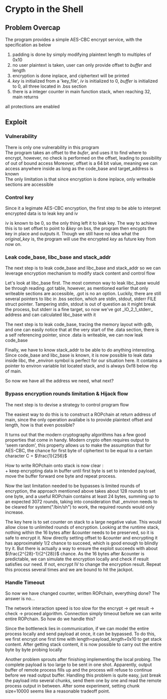 # Crypto in the Shell

## Problem Overcap
The program provides a simple AES-CBC encrypt service, with the specification as below
1. padding is done by simply modifying plaintext length to multiples of 0x10
2. no user plaintext is taken, user can only provide offset to *buffer* and length
3. encryption is done inplace, and ciphertext will be printed
4. *key* is initialized from a 'key\_file', *iv* is initialized to 0, *buffer* is initialized to 0, all three located in .bss section
5. there is a integer counter in main function stack, when reaching 32, main returns

all protections are enabled

## Exploit

### Vulnerability
There is only one vulnerability in this program  
The program takes an offset to the *bufer*, and uses it to find where to encrypt, however, no check is performed on the offset, leading to possibility of out of bound access
Moreover, offset is a 64 bit value, meaning we can access anywhere inside as long as the code\_base and target\_address is known  
The only limitation is that since encryption is done inplace, only writeable sections are accessible  

### Control key
Since it a legimate AES-CBC encryption, the first step to be able to interpret encrypted data is to leak key and iv

iv is known to be 0, so the only thing left it to leak key. The way to achieve this is to set offset to point to *&key* on bss, the program then encypts the key in place and outputs it. Though we still have no idea what the *original\_key* is, the program will use the encrypted *key* as future key from now on.

### Leak code\_base, libc\_base and stack\_addr
The next step is to leak code\_base and libc\_base and stack\_addr so we can leverage encryption mechanism to modify stack content and control flow

Let's look at libc\_base first. The most common way to leak libc\_base would be through reading .got table, however, as mentioned earlier that only writeable sections are accessible, .got is no an option. Luckily, there are still several pointers to libc in .bss section, which are stdin, stdout, stderr FILE struct pointer. Tampering stdin, stdout is out of question as it might break the process, but stderr is a fine target, so now we've got \_IO\_2\_1\_stderr\_ address and can calculated libc\_base with it

The next step is to leak code\_base, tracing the memory layout with gdb, and one can easily notice that at the very start of the .data section, there is a self referencing pointer, since .data is writeable, we can now leak code\_base

Finally, we have to know stack\_addr to be able to do anything interesting. Since code\_base and libc\_base is known, it is now possible to leak data inside libc, the \_environ symbol is perfect for our situation here. It contains a pointer to environ variable list located stack, and is always 0xf8 below rbp of main.

So now we have all the address we need, what next?

### Bypass encryption rounds limitation & Hijack flow
The next step is to devise a strategy to control program flow

The easiest way to do this is to construct a ROPchain at return address of main, since the only operation availabe is to provide plaintext offset and length, how is that even possible?

It turns out that the modern cryptography algorithms has a few good properties that come in handy. Modern crypto often requires output to 'seem random', this property allows us to make the assumption that for AES-CBC, the chance for first byte of ciphertext to be equal to a certain character C = $\frac{1}{256}$

How to write ROPchain onto stack is now clear :  
	+ keep encrypting data in buffer until first byte is set to intended payload, move the buffer forward one byte and repeat process.

Now the last limitation needed to be bypasses is limited rounds of encryption, the approach mentioned above takes about 128 rounds to set one byte, and a useful ROPchain contains at least 24 bytes, summing up to an expected 3072 rounds, taking into consideration that \_environ needs to be cleared for system("/bin/sh") to work, the required rounds would only increase.

The key here is to set counter on stack to a large negative value. This would allow close to unlimited rounds of encryption. Looking at the runtime stack, nothing within the 16 bytes after &counter needs to be preserved, so it is safe to encrypt it. Now directly setting offset to &counter and encrypting it has approximately 1/2 chance to succeed, which is good enough to blindly try it. But there is actually a way to ensure the exploit succeeds with about $\frac{2^{28}-1}{2^{28}}$ chance. As the 16 bytes after &counter is predictable, we can simulate the encryption locally and check if result satisfies our need. If not, encrypt IV to change the encryption result. Repeat this process several times and we are bound to hit the jackpot.


### Handle Timeout 
So now we have changed counter, written ROPchain, everything done? The answer is no...

The network interaction speed is too slow for the encrypt -> get result -> check -> proceed algorithm. Connection simply timeout before we can write entire ROPchain. So how do we handle this?

Since the bottleneck lies in communication, if we can model the entire process locally and send payload at once, it can be bypassed. To do this, we first encrypt one first time with length=payload\_length+0x10 to get stack content. After getting stack content, it is now possible to carry out the entire byte by byte probing locally

Another problem sprouts after finishing implementing the local probing. The complete payload is too large to be sent in one shot. Apparently, output buffer of remote process fills up and the process will refuse to continue before we read output buffer. Handling this problem is quite easy, just break the payload into several chunks, send them one by one and read the remote process output in between. After some experiment, setting chunk size=10000 seems like a reasonable tradeoff point.
